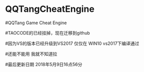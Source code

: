 # QQTangCheatEngine

#QQTang Game Cheat Engine

#TAOCODE的已经挂掉，现在迁移到github 

#因为VS的版本已经升级到VS2017 仅仅在 WIN10 vs2017下编译通过

#还能不能用 我就不知道拉

#最后更新日期 2018年5月9日16点56分
